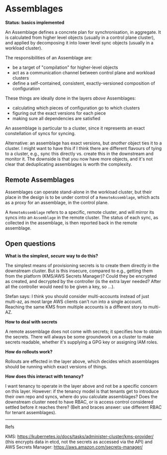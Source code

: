 <!-- -*- fill-column: 100 -*- -->
# Assemblages

**Status: basics implemented**

An Assemblage defines a concrete plan for synchronisation, in aggregate. It is calculated from
higher level objects (usually in a control plane cluster), and applied by decomposing it into lower
level sync objects (usually in a workload cluster).

The responsibilities of an Assemblage are:

 - be a target of "compilation" for higher-level objects
 - act as a communication channel between control plane and workload clusters
 - define a self-contained, consistent, exactly-versioned composition of configuration

These things are ideally done in the layers _above_ Assemblages:

 - calculating which pieces of configuration go to which clusters
 - figuring out the exact versions for each piece
 - making sure all dependencies are satisfied

An assemblage is particular to a cluster, since it represents an exact constellation of syncs for
syncing.

Alternative: an assemblage has exact versions, but _another_ object ties it to a cluster. I might
want to have this if I think there are different flavours of tying to a cluster, e.g., sync this
directly vs. create this in the downstream and monitor it. The downside is that you now have more
objects, and it's not clear that deduplicating assemblages is worth the complexity.

## Remote Assemblages

Assemblages can operate stand-alone in the workload cluster, but their place in the design is to be
under control of a `RemoteAssemblage`, which acts as a proxy for an assemblage, in the control
plane.

A `RemoteAssemblage` refers to a specific, remote cluster, and will mirror its syncs into an
`Assemblage` in the remote cluster. The status of each sync, as collected in the assemblage, is then
reported back in the remote assemblage.

## Open questions

**What is the simplest, _secure_ way to do this?**

The simplest means of provisioning secrets is to create them directly in the downstream cluster. But
is this insecure, compared to e.g., getting them from the platform (KMS/AWS Secrets Manager)? Could
they be encrypted as created, and decrypted by the controller (is the extra layer needed? After all
the controller would need to be given a key, so ...).

Stefan says: I think you should consider multi-accounts instead of just multi-az, as most large AWS
clients can't run into a single account. Reaching the same KMS from multiple accounts is a different
story to multi-AZ.

**How to deal with secrets**

A remote assemblage does not come with secrets; it specifies how to obtain the secrets. There will
always be some groundwork on a cluster to make secrets readable, whether it's supplying a GPG key or
assigning IAM roles.

**How do rollouts work?**

Rollouts are effected in the layer above, which decides which assemblages should be running which
exact versions of things.

**How does this interact with tenancy?**

I want tenancy to operate in the layer above and not be a specific concern on this layer. However:
if the tenancy model is that tenants get to introduce their own repo and syncs, where do you
calculate assemblages? Does the downstream cluster need to have RBAC, or is access control
considered settled before it reaches there? (Belt and braces answer: use different RBAC for tenant
assemblages).

---

Refs

KMS: https://kubernetes.io/docs/tasks/administer-cluster/kms-provider/
(this encrypts data in etcd, not the secrets as accessed via the API)
and AWS Secrets Manager: https://aws.amazon.com/secrets-manager/

